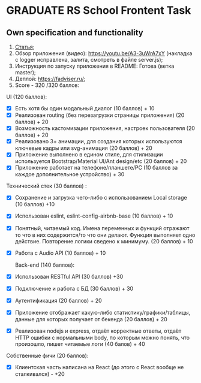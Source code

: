 # GRADUATE RS School Frontent Task 
## Own specification and functionality

1. [Статья](https://inesterovich.medium.com/fadviser-mern-%D0%BF%D1%80%D0%BE%D0%B5%D0%BA%D1%82-%D1%81-%D0%BD%D1%83%D0%BB%D1%8F-b5a7abc68de5);
2. Обзор приложения (видео): https://youtu.be/A3-3uWrA7xY (накладка с logger исправлена, залита, смотреть в файле server.js);
3.  Инструкция по запуску приложения в README: Готова (ветка master);
4. Деплой: https://fadviser.ru/;
5. Score - 320 /320 баллов:

 UI (120 баллов): 

- [x] Есть хотя бы один модальный диалог (10 баллов) + 10
- [x] Реализован routing (без перезагрузки страницы приложения) (20 баллов) + 20
- [x] Возможность кастомизации приложения, настроек пользователя (20 баллов) + 20
- [x] Реализовано 3+ анимации, для создания которых используются ключевые кадры или svg-анимация (20 баллов) + 20
- [x] Приложение выполнено в едином стиле, для стилизации используется
 Bootstrap/Material UI/Ant design/etc (20 баллов) + 20
- [x] Приложение работает на телефоне/планшете/PC (10 баллов за каждое дополнительное устройство) + 30

Технический стек (30 баллов) :

- [x] Сохранение и загрузка чего-либо с использованием Local storage (10 баллов) +10
- [x] Использован eslint, eslint-config-airbnb-base (10 баллов) + 10
- [x] Понятный, читаемый код. Имена переменных и функций отражают то что в них содержится/то что они делают. Функция выполняет одно действие. Повторение логики сведено к минимуму. (20 баллов) + 10
- [x] Работа с Audio API (10 баллов)  + 10

  Back-end (140 баллов):
- [x] Использован RESTful API (30 баллов) +30
- [x] Подключение и работа с БД (30 баллов) + 30
- [x] Аутентификация (20 баллов) + 20
- [x] Приложение отображает какую-либо статистику/графики/таблицы, данные для которых получает от бекенда (20 баллов) + 20
- [x] Реализован nodejs и express, отдаёт корректные ответы, отдаёт HTTP ошибки с нормальными body, по которым можно понять, что произошло, пишет читаемые логи (40 балов) + 40

Собственные фичи (20 баллов):

- [x] Клиентская часть написана на React  (до этого с React вообще не сталкивался) - +20

